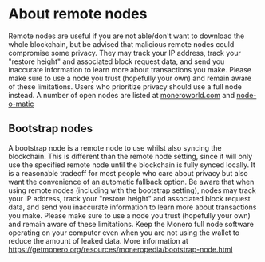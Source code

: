 # About remote nodes
Remote nodes are useful if you are not able/don't want to download the whole blockchain, but be advised that malicious remote nodes could compromise some privacy. They may track your IP address, track your "restore height" and associated block request data, and send you inaccurate information to learn more about transactions you make. Please make sure to use a node you trust (hopefully your own) and remain aware of these limitations. Users who prioritize privacy should use a full node instead. A number of open nodes are listed at [moneroworld.com](https://moneroworld.com) and [node-o-matic](https://node.pwned.systems)

## Bootstrap nodes
A bootstrap node is a remote node to use whilst also syncing the blockchain. This is different than the remote node setting, since it will only use the specified remote node until the blockchain is fully synced locally. It is a reasonable tradeoff for most people who care about privacy but also want the convenience of an automatic fallback option. Be aware that when using remote nodes (including with the bootstrap setting), nodes may track your IP address, track your "restore height" and associated block request data, and send you inaccurate information to learn more about transactions you make. Please make sure to use a node you trust (hopefully your own) and remain aware of these limitations. Keep the Monero full node software operating on your computer even when you are not using the wallet to reduce the amount of leaked data. More information at https://getmonero.org/resources/moneropedia/bootstrap-node.html
